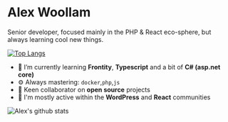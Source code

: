 # Alex Woollam

Senior developer, focused mainly in the PHP & React eco-sphere, but always learning cool new things.

[![Top Langs](https://github-readme-stats.vercel.app/api/top-langs/?username=alexwoollam&layout=compact)](https://github.com/alexwoollam/)


- 🌱 I’m currently learning **Frontity**, **Typescript** and a bit of **C# (asp.net core)**
- ⚙️ Always mastering: `docker`,`php`,`js`
- 👯 Keen collaborator on **open source** projects
- 💬 I'm mostly active within the **WordPress** and **React** communities

![Alex's github stats](https://github-readme-stats.vercel.app/api?username=alexwoollam&show_icons=true&hide_border=true)

[github]: https://github.com/alexwoollam
[site]: https://alexwoollam.github.io


